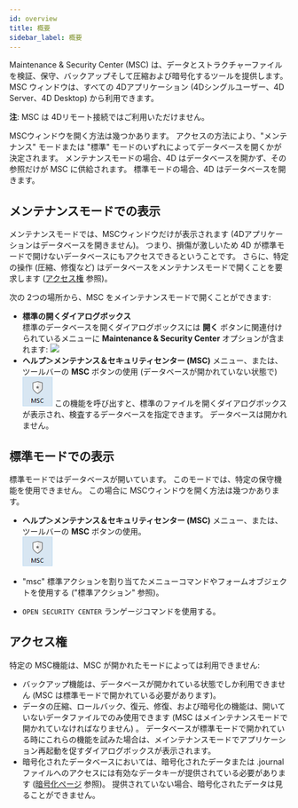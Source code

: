 ```yaml
---
id: overview
title: 概要
sidebar_label: 概要
---
```


Maintenance & Security Center (MSC) は、データとストラクチャーファイルを検証、保守、バックアップそして圧縮および暗号化するツールを提供します。 MSC ウィンドウは、すべての 4Dアプリケーション (4Dシングルユーザー、4D Server、4D Desktop) から利用できます。

**注**: MSC は 4Dリモート接続ではご利用いただけません。

MSCウィンドウを開く方法は幾つかあります。 アクセスの方法により、"メンテナンス" モードまたは "標準" モードのいずれによってデータベースを開くかが決定されます。 メンテナンスモードの場合、4D はデータベースを開かず、その参照だけが MSC に供給されます。 標準モードの場合、4D はデータベースを開きます。

## メンテナンスモードでの表示

メンテナンスモードでは、MSCウィンドウだけが表示されます (4Dアプリケーションはデータベースを開きません)。 つまり、損傷が激しいため 4D が標準モードで開けないデータベースにもアクセスできるということです。 さらに、特定の操作 (圧縮、修復など) はデータベースをメンテナンスモードで開くことを要求します ([アクセス権](#アクセス権) 参照)。

次の 2つの場所から、MSC をメインテナンスモードで開くことができます:

- **標準の開くダイアログボックス**<br /> 標準のデータベースを開くダイアログボックスには **開く** ボタンに関連付けられているメニューに **Maintenance & Security Center** オプションが含まれます: ![](../assets/en/MSC/MSC_standardOpen.png)
- **ヘルプ＞メンテナンス＆セキュリティセンター (MSC)** メニュー、または、ツールバーの **MSC** ボタンの使用 (データベースが開かれていない状態で)  
  ![](../assets/en/MSC/mscicon.png) この機能を呼び出すと、標準のファイルを開くダイアログボックスが表示され、検査するデータベースを指定できます。 データベースは開かれません。

## 標準モードでの表示

標準モードではデータベースが開いています。 このモードでは、特定の保守機能を使用できません。 この場合に MSCウィンドウを開く方法は幾つかあります。

- **ヘルプ＞メンテナンス＆セキュリティセンター (MSC)** メニュー、または、ツールバーの **MSC** ボタンの使用。  
  ![](../assets/en/MSC/mscicon.png)
- "msc" 標準アクションを割り当てたメニューコマンドやフォームオブジェクトを使用する ("標準アクション" 参照)。

- `OPEN SECURITY CENTER` ランゲージコマンドを使用する。

## アクセス権

特定の MSC機能は、MSC が開かれたモードによっては利用できません:

- バックアップ機能は、データベースが開かれている状態でしか利用できません (MSC は標準モードで開かれている必要があります)。
- データの圧縮、ロールバック、復元、修復、および暗号化の機能は、開いていないデータファイルでのみ使用できます (MSC はメインテナンスモードで開かれていなければなりません) 。 データベースが標準モードで開かれている時にこれらの機能を試みた場合は、メインテナンスモードでアプリケーション再起動を促すダイアログボックスが表示されます。
- 暗号化されたデータベースにおいては、暗号化されたデータまたは .journal ファイルへのアクセスには有効なデータキーが提供されている必要があります ([暗号化ページ](encrypt.md) 参照)。 提供されていない場合、暗号化されたデータは見ることができません。
